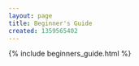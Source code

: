 ```yaml
---
layout: page
title: Beginner's Guide
created: 1359565402
---
```


{% include beginners_guide.html %}

